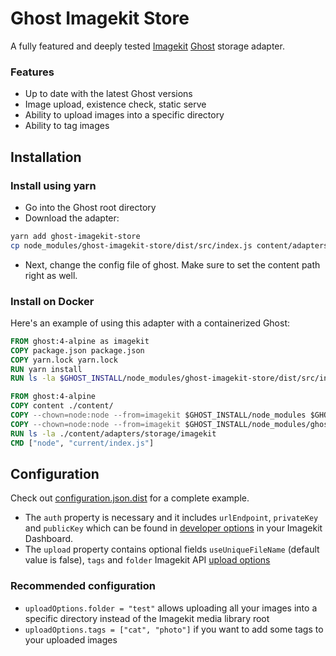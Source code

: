 # Ghost Imagekit Store
A fully featured and deeply tested [Imagekit](https://imagekit.io/) [Ghost](https://github.com/TryGhost/Ghost) storage adapter.

### Features

- Up to date with the latest Ghost versions
- Image upload, existence check, static serve
- Ability to upload images into a specific directory
- Ability to tag images

## Installation

### Install using yarn

- Go into the Ghost root directory
- Download the adapter:

```bash
yarn add ghost-imagekit-store
cp node_modules/ghost-imagekit-store/dist/src/index.js content/adapters/storage/imagekit/
```

- Next, change the config file of ghost. Make sure to set the content path right as well.

### Install on Docker

Here's an example of using this adapter with a containerized Ghost:

```Dockerfile
FROM ghost:4-alpine as imagekit
COPY package.json package.json
COPY yarn.lock yarn.lock
RUN yarn install
RUN ls -la $GHOST_INSTALL/node_modules/ghost-imagekit-store/dist/src/index.js

FROM ghost:4-alpine
COPY content ./content/
COPY --chown=node:node --from=imagekit $GHOST_INSTALL/node_modules $GHOST_INSTALL/node_modules
COPY --chown=node:node --from=imagekit $GHOST_INSTALL/node_modules/ghost-imagekit-store/dist/src/index.js $GHOST_INSTALL/content/adapters/storage/imagekit/index.js
RUN ls -la ./content/adapters/storage/imagekit
CMD ["node", "current/index.js"]
```
## Configuration
Check out [configuration.json.dist](configuration.json.dist) for a complete example.
- The `auth` property is necessary and it includes `urlEndpoint`, `privateKey` and `publicKey` which can be found in [developer options](https://imagekit.io/dashboard/developer/api-keys) in your Imagekit Dashboard.
- The `upload` property contains optional fields `useUniqueFileName` (default value is false), `tags` and `folder` Imagekit API [upload options](https://docs.imagekit.io/api-reference/upload-file-api)
### Recommended configuration

- `uploadOptions.folder = "test"` allows uploading all your images into a specific directory instead of the Imagekit media library root
- `uploadOptions.tags = ["cat", "photo"]` if you want to add some tags to your uploaded images
